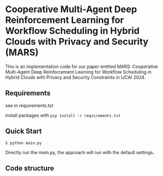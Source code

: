 # Cooperative Multi-Agent Deep Reinforcement Learning for Workflow Scheduling in Hybrid Clouds with Privacy and Security (MARS)
This is an implementation code for our paper entitled MARS: Cooperative Multi-Agent Deep Reinforcement Learning for Workflow Scheduling in Hybrid Clouds with Privacy and Security Constraints in IJCAI 2024.
## Requirements

see in requirements.txt

install packages with `pip install -r requirements.txt`

## Quick Start

```
$ python main.py
```

Directly run the main.py, the approach will run with the default settings.

## Code structure

